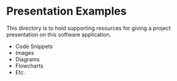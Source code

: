 # Presentation Examples

This directory is to hold supporting resources for giving a project presentation on this software application.

- Code Snippets
- Images
- Diagrams
- Flowcharts
- Etc.
